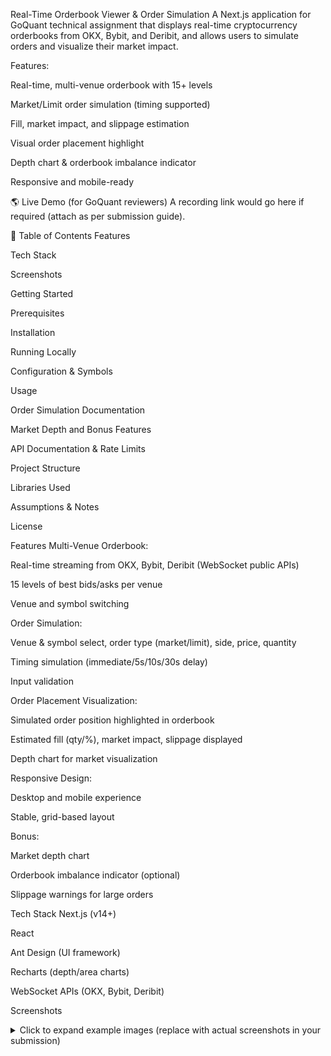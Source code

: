 Real-Time Orderbook Viewer & Order Simulation
A Next.js application for GoQuant technical assignment that displays real-time cryptocurrency orderbooks from OKX, Bybit, and Deribit, and allows users to simulate orders and visualize their market impact.

Features:

Real-time, multi-venue orderbook with 15+ levels

Market/Limit order simulation (timing supported)

Fill, market impact, and slippage estimation

Visual order placement highlight

Depth chart & orderbook imbalance indicator

Responsive and mobile-ready

🌎 Live Demo (for GoQuant reviewers)
A recording link would go here if required (attach as per submission guide).

🚀 Table of Contents
Features

Tech Stack

Screenshots

Getting Started

Prerequisites

Installation

Running Locally

Configuration & Symbols

Usage

Order Simulation Documentation

Market Depth and Bonus Features

API Documentation & Rate Limits

Project Structure

Libraries Used

Assumptions & Notes

License

Features
Multi-Venue Orderbook:

Real-time streaming from OKX, Bybit, Deribit (WebSocket public APIs)

15 levels of best bids/asks per venue

Venue and symbol switching

Order Simulation:

Venue & symbol select, order type (market/limit), side, price, quantity

Timing simulation (immediate/5s/10s/30s delay)

Input validation

Order Placement Visualization:

Simulated order position highlighted in orderbook

Estimated fill (qty/%), market impact, slippage displayed

Depth chart for market visualization

Responsive Design:

Desktop and mobile experience

Stable, grid-based layout

Bonus:

Market depth chart

Orderbook imbalance indicator (optional)

Slippage warnings for large orders

Tech Stack
Next.js (v14+)

React

Ant Design (UI framework)

Recharts (depth/area charts)

WebSocket APIs (OKX, Bybit, Deribit)

Screenshots
<details> <summary> Click to expand example images (replace with actual screenshots in your submission) </summary>
Main App
![Main App UI - Venue select, Orderbook, Depth Chart, Order Simulation](https://i.imgur View

![Mobile Responsive View](https://i.imgur.com Getting Started

Prerequisites
Node.js v18 or newer

npm or yarn

Installation
bash
git clone https://github.com/YOUR_GITHUB_USERNAME/orderbook-simulator.git
cd orderbook-simulator
npm install
Running Locally
bash
npm run dev
# Or, if using yarn
# yarn dev
The app will be available at http://localhost:3000.

Configuration & Symbols
No API keys needed. Public orderbook data via WebSocket.

Supported symbols are preset for each venue (can be edited in components/OrderForm.js).

Usage
Select Venue/Symbol:
Use dropdowns to pick exchange and trading pair (e.g., BTC-USDT on OKX).

View Orderbook:

15 levels of bids/asks are displayed.

Depth chart below visualizes aggregated liquidity.

Simulate Order:

Choose order type (market/limit), side (buy/sell), price (if limit), and quantity.

Choose "timing/delay" for order (immediate or delayed).

Hit "Simulate":

Your order will be highlighted in the live orderbook table, with fill, impact, and slippage metrics.

Switch Venue or Symbol:

All views update in real-time.

Order Simulation Documentation
Fields
Field	Description
Venue	OKX, Bybit, Deribit
Symbol	Example: BTC-USDT, BTCUSDT, ETH-PERPETUAL
Order Type	Market: matches best price, Limit: specify price
Side	Buy/Sell
Price	Required for limit orders
Quantity	Order size in asset units
Delay	Simulate order after delay (0/5s/10s/30s)
Metrics Shown
Estimated Fill: Quantity and percentage likely filled based on current orderbook.

Market Impact: Estimated price movement (in %) if order sweeps orderbook levels (for market orders).

Slippage: Difference between expected price (limit/market) and actually filled weighted average price (WAP).

Order Position Highlight: Clearly marks where your order would be in the live orderbook.

Market Depth and Bonus Features
Market Depth Chart:
Shows cumulative bid/ask volumes across price levels.

Orderbook Imbalance (optional):
Indicates when one side (bid/ask) dominates liquidity.

Slippage Warnings:
If your simulated order size is much larger than available liquidity, you'll get a visual warning.

API Documentation & Rate Limits
APIs Used
OKX Spot, Futures Orderbook:

OKX API docs

wss://ws.okx.com:8443/ws/v5/public (no API key needed)

Rate limits: ~20 req/min, no aggressive reconnect

Bybit Spot Orderbook:

Bybit API docs

wss://stream.bybit.com/v5/public/spot

Rate limits: Documented in Bybit docs

Deribit Perpetual/Futures Orderbook:

Deribit API docs

wss://www.deribit.com/ws/api/v2/

Public orderbook channel; 20 levels used, client slices to 15.

Considerations
All services use public WebSocket endpoints—no authentication required.

Handles API throttling/failures:
If a WebSocket closes or errors, the app attempts to recover gracefully with minimal reconnect attempts.

For slower/failing connections, app displays stale data indicators.